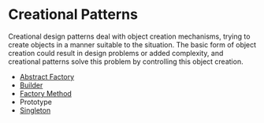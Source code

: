 # Creational Patterns
Creational design patterns deal with object creation mechanisms, trying to create objects in a manner suitable to the situation. The basic form of object creation could result in design problems or added complexity, and creational patterns solve this problem by controlling this object creation.

- [Abstract Factory](./AbstractFactory/README.md)
- [Builder](./Builder/README.md)
- [Factory Method](./FactoryMethod/README.md)
- Prototype
- [Singleton](./Singleton/README.md)
